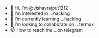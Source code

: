 - 👋 Hi, I’m @vishavrajput1212
- 👀 I’m interested in ...hacking
- 🌱 I’m currently learning ...hacking
- 💞️ I’m looking to collaborate on ...termux
- 📫 How to reach me ...on telegram

<!---
vishavrajput1212/vishavrajput1212 is a ✨ special ✨ repository because its `README.md` (this file) appears on your GitHub profile.
You can click the Preview link to take a look at your changes.
--->
